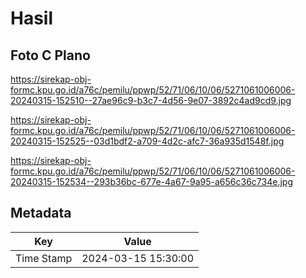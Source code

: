 # Hasil

## Foto C Plano

https://sirekap-obj-formc.kpu.go.id/a76c/pemilu/ppwp/52/71/06/10/06/5271061006006-20240315-152510--27ae96c9-b3c7-4d56-9e07-3892c4ad9cd9.jpg

https://sirekap-obj-formc.kpu.go.id/a76c/pemilu/ppwp/52/71/06/10/06/5271061006006-20240315-152525--03d1bdf2-a709-4d2c-afc7-36a935d1548f.jpg

https://sirekap-obj-formc.kpu.go.id/a76c/pemilu/ppwp/52/71/06/10/06/5271061006006-20240315-152534--293b36bc-677e-4a67-9a95-a656c36c734e.jpg


## Metadata

| Key        | Value               |
| ---------- | ------------------- |
| Time Stamp | 2024-03-15 15:30:00 |



